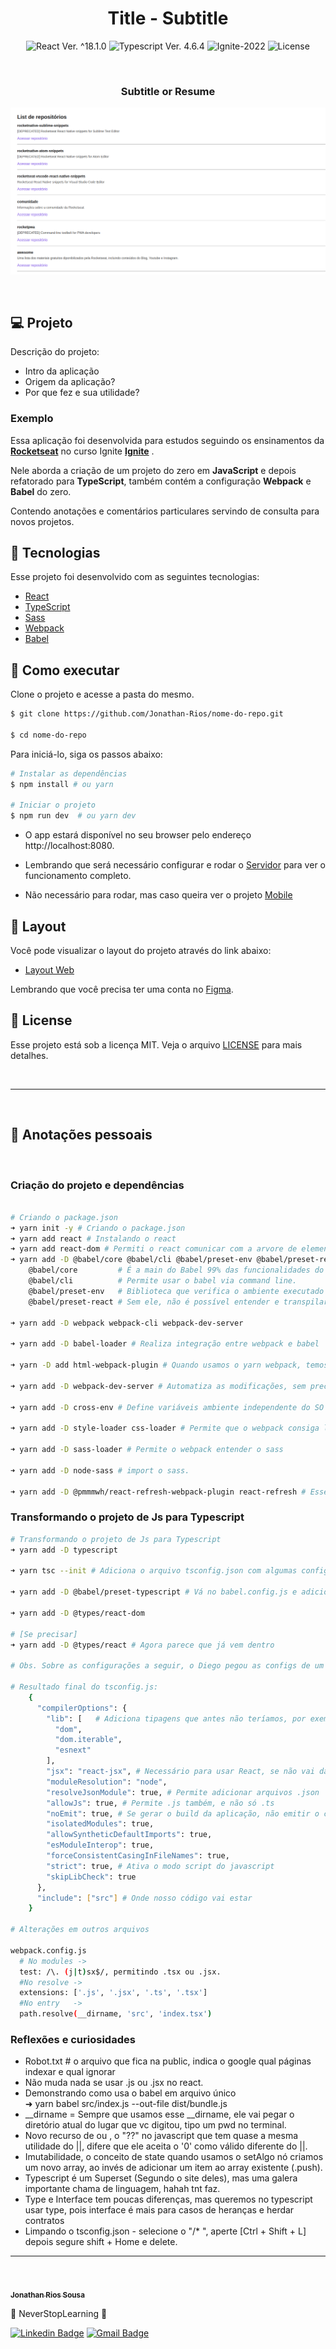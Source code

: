 <h1 align="center">Title - Subtitle</h1>

<p align="center">
  <img 
    src="https://img.shields.io/badge/React-%5E18.1.0-blue" 
    alt="React Ver. ^18.1.0"
  />
  <img 
    src="https://img.shields.io/badge/Typescript-%5E4.6.4-blue"
    alt="Typescript Ver. 4.6.4" 
  />
  <img
    src="https://img.shields.io/badge/Ignite-2022-green" 
    alt="Ignite-2022"
  />
  <img 
    alt="License"
    src="https://img.shields.io/static/v1?label=license&message=MIT&color=E51C44&labelColor=0A1033"
  />
</p>

<br>

<h3 align="center">Subtitle or Resume</h3>

![cover](.github/project-preview.png?style=flat)

<br>

## 💻 Projeto
Descrição do projeto:
- Intro da aplicação
- Origem da aplicação?
- Por que fez e sua utilidade?

### Exemplo
Essa aplicação foi desenvolvida para estudos seguindo os ensinamentos da **[Rocketseat](https://www.rocketseat.com.br/)** no curso Ignite **[Ignite](https://www.rocketseat.com.br/ignite)** .

Nele aborda a criação de um projeto do zero em <strong>JavaScript</strong>  e depois refatorado para <strong>TypeScript</strong>, também contém a configuração <strong>Webpack</strong> e <strong>Babel</strong> do zero.

Contendo anotações e comentários particulares servindo de consulta para novos projetos.

## 🧪 Tecnologias

Esse projeto foi desenvolvido com as seguintes tecnologias:

- [React](https://reactjs.org)
- [TypeScript](https://www.typescriptlang.org/)
- [Sass](https://sass-lang.com/)
- [Webpack](https://webpack.js.org/)
- [Babel](https://babeljs.io/)


## 🚀 Como executar

Clone o projeto e acesse a pasta do mesmo.

```bash
$ git clone https://github.com/Jonathan-Rios/nome-do-repo.git

$ cd nome-do-repo
```

Para iniciá-lo, siga os passos abaixo:
```bash
# Instalar as dependências
$ npm install # ou yarn

# Iniciar o projeto
$ npm run dev  # ou yarn dev
```
- O app estará disponível no seu browser pelo endereço http://localhost:8080.

- Lembrando que será necessário configurar e rodar o [Servidor](https://github.com/Jonathan-Rios/repo-server.git) para ver o funcionamento completo.

- Não necessário para rodar, mas caso queira ver o projeto [Mobile](https://github.com/Jonathan-Rios/repo-mobile.git)

## 🔖 Layout

Você pode visualizar o layout do projeto através do link abaixo:

 - [Layout Web](https://www.figma.com/community/file/1102912516166573468) 

Lembrando que você precisa ter uma conta no [Figma](http://figma.com/).

## 📜 License

Esse projeto está sob a licença MIT. Veja o arquivo [LICENSE](./LICENSE.md) para mais detalhes.

<br />


---

<br />

## 📝 Anotações pessoais

<br />

<h3>Criação do projeto e dependências </h3>

```bash

# Criando o package.json
➜ yarn init -y # Criando o package.json
➜ yarn add react # Instalando o react
➜ yarn add react-dom # Permiti o react comunicar com a arvore de elementos do html
➜ yarn add -D @babel/core @babel/cli @babel/preset-env @babel/preset-react
    @babel/core         # É a main do Babel 99% das funcionalidades do babel.
    @babel/cli          # Permite usar o babel via command line.
    @babel/preset-env   # Biblioteca que verifica o ambiente executado para transpilar da melhor forma possível
    @babel/preset-react # Sem ele, não é possível entender e transpilar o React, só javascript puro.

➜ yarn add -D webpack webpack-cli webpack-dev-server

➜ yarn add -D babel-loader # Realiza integração entre webpack e babel

➜ yarn -D add html-webpack-plugin # Quando usamos o yarn webpack, temos que adicionar o bundle.js no index.html, esse cara é o que gera o index.html pronto (com o bundle) já dentro da dist

➜ yarn add -D webpack-dev-server # Automatiza as modificações, sem precisar ficar rodando ➜ yarn webpack

➜ yarn add -D cross-env # Define variáveis ambiente independente do SO da pessoa.

➜ yarn add -D style-loader css-loader # Permite que o webpack consiga ler o import de css.

➜ yarn add -D sass-loader # Permite o webpack entender o sass

➜ yarn add -D node-sass # import o sass.

➜ yarn add -D @pmmmwh/react-refresh-webpack-plugin react-refresh # Esse cara evita que, quando salvamos algo o webpack reseta pro Total Zero a aplicação, perdendo tudo em memória ( states, etc. ), porem em um caso que estamos testando um carrinho com uns 15 itens lá, alteramos algo e ter que fazer novamente.
```
<h3>Transformando o projeto de Js para Typescript</h3>


```bash
# Transformando o projeto de Js para Typescript
➜ yarn add -D typescript

➜ yarn tsc --init # Adiciona o arquivo tsconfig.json com algumas configs.

➜ yarn add -D @babel/preset-typescript # Vá no babel.config.js e adicione o preset '@babel/preset-typescript'

➜ yarn add -D @types/react-dom

# [Se precisar] 
➜ yarn add -D @types/react # Agora parece que já vem dentro

# Obs. Sobre as configurações a seguir, o Diego pegou as configs de um template que já existia. Ele removeu algumas default que não iam ser utilizadas, e adicionou outras.

# Resultado final do tsconfig.js:
    {
      "compilerOptions": {
        "lib": [   # Adiciona tipagens que antes não teríamos, por exemplo as de HTML (InputHtmlAttributes)
          "dom",
          "dom.iterable",
          "esnext"
        ],
        "jsx": "react-jsx", # Necessário para usar React, se não vai dar ruim tacar html dentro de javascript.
        "moduleResolution": "node",
        "resolveJsonModule": true, # Permite adicionar arquivos .json
        "allowJs": true, # Permite .js também, e não só .ts
        "noEmit": true, # Se gerar o build da aplicação, não emitir o código dela.
        "isolatedModules": true,
        "allowSyntheticDefaultImports": true,
        "esModuleInterop": true,
        "forceConsistentCasingInFileNames": true,
        "strict": true, # Ativa o modo script do javascript
        "skipLibCheck": true
      },
      "include": ["src"] # Onde nosso código vai estar
    }
    
# Alterações em outros arquivos

webpack.config.js
  # No modules -> 
  test: /\. (j|t)sx$/, permitindo .tsx ou .jsx.
  #No resolve -> 
  extensions: ['.js', '.jsx', '.ts', '.tsx']
  #No entry   -> 
  path.resolve(__dirname, 'src', 'index.tsx')
```

<h3>Reflexões e curiosidades </h3>

  - Robot.txt # o arquivo que fica na public, indica o google qual páginas indexar e qual ignorar
  - Não muda nada se usar .js ou .jsx no react.
  - Demonstrando como usa o babel em arquivo único  
      ➜ yarn babel src/index.js --out-file dist/bundle.js
  - __dirname = Sempre que usamos esse __dirname, ele vai pegar o diretório atual do lugar que vc digitou, tipo um pwd no terminal.
  - Novo recurso de ou , o "??" no javascript que tem quase a mesma utilidade do ||, difere que ele aceita o '0' como válido diferente do ||.  
  - Imutabilidade, o conceito de state quando usamos o setAlgo nó criamos um novo array, ao invés de adicionar um item ao array existente (.push).
  - Typescript é um Superset (Segundo o site deles), mas uma galera importante chama de linguagem, hahah tnt faz.
  - Type e Interface tem poucas diferenças, mas queremos no typescript usar type, pois interface é mais para casos de heranças e herdar contratos
  - Limpando o tsconfig.json - selecione  o "/* ", aperte [Ctrl + Shift + L] depois segure shift + Home e delete.



---
<br />

<a href="https://github.com/Jonathan-Rios">
 <img src="https://github.com/Jonathan-Rios.png" width="100px;" alt="" />
 <br />
 <sub><b>Jonathan Rios Sousa</b></sub></a>

💠 NeverStopLearning 💠

[![Linkedin Badge](https://img.shields.io/badge/-Jonathan-blue?style=flat-square&logo=Linkedin&logoColor=white&link=https://www.linkedin.com/in/jonathan-rios-sousa-19b3431b6/)](https://www.linkedin.com/in/tgmarinho/) 
[![Gmail Badge](https://img.shields.io/badge/-jonathan.riosousa@gmail.com-c14438?style=flat-square&logo=Gmail&logoColor=white&link=mailto:jonathan.riosousa@gmail.com)](mailto:jonathan.riosousa@gmail.com)